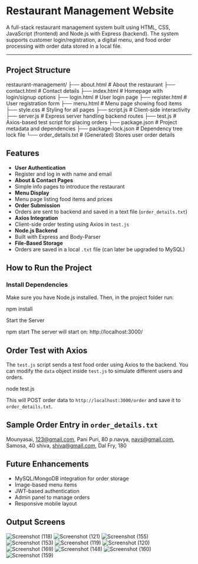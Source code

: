 
#  Restaurant Management Website

A full-stack restaurant management system built using HTML, CSS, JavaScript (frontend) and Node.js with Express (backend). The system supports customer login/registration, a digital menu, and food order processing with order data stored in a local file.

---

##  Project Structure

restaurant-management/
├── about.html # About the restaurant
├── contact.html # Contact details
├── index.html # Homepage with login/signup options
├── login.html # User login page
├── register.html # User registration form
├── menu.html # Menu page showing food items
├── style.css # Styling for all pages
├── script.js # Client-side interactivity
├── server.js # Express server handling backend routes
├── test.js # Axios-based test script for placing orders
├── package.json # Project metadata and dependencies
├── package-lock.json # Dependency tree lock file
└── order_details.txt # (Generated) Stores user order details


##  Features

-  **User Authentication**
  - Register and log in with name and email
-  **About & Contact Pages**
  - Simple info pages to introduce the restaurant
-  **Menu Display**
  - Menu page listing food items and prices
-  **Order Submission**
  - Orders are sent to backend and saved in a text file (`order_details.txt`)
-  **Axios Integration**
  - Client-side order testing using Axios in `test.js`
-  **Node.js Backend**
  - Built with Express and Body-Parser
-  **File-Based Storage**
  - Orders are saved in a local `.txt` file (can later be upgraded to MySQL)


##  How to Run the Project

###  Install Dependencies

Make sure you have Node.js installed. Then, in the project folder run:

npm install

Start the Server

npm start
The server will start on: http://localhost:3000/

##  Order Test with Axios

The `test.js` script sends a test food order using Axios to the backend. You can modify the `data` object inside `test.js` to simulate different users and orders.

node test.js


This will POST order data to `http://localhost:3000/order` and save it to `order_details.txt`.



##  Sample Order Entry in `order_details.txt`

Mounyasai, 123@gmail.com, Pani Puri, 80
p.navya, navs@gmail.com, Samosa, 40
shiva, shiva@gmail.com, Dal Fry, 180


##  Future Enhancements

*  MySQL/MongoDB integration for order storage
*  Image-based menu items
*  JWT-based authentication
*  Admin panel to manage orders
*  Responsive mobile layout

## Output Screens

![Screenshot (118)](https://github.com/user-attachments/assets/bfca89e2-8bfc-4329-b4c2-da8a77c1cdfd)
![Screenshot (121)](https://github.com/user-attachments/assets/32d562e2-f328-4942-9d0f-3a91d0bc7202)
![Screenshot (155)](https://github.com/user-attachments/assets/e3656abf-2cc5-45ec-a088-8ab4b6cb9bbe)
![Screenshot (153)](https://github.com/user-attachments/assets/14bb615d-e3f6-4e80-acdf-e32d8842ce71)
![Screenshot (119)](https://github.com/user-attachments/assets/347dff4f-428c-4b7f-973d-72e0dc6e990d)
![Screenshot (120)](https://github.com/user-attachments/assets/0e9424ad-3914-4b37-9848-654f01df58bf)
![Screenshot (169)](https://github.com/user-attachments/assets/67b85d63-a408-43d5-8ba5-647538afe0dc)
![Screenshot (148)](https://github.com/user-attachments/assets/ccd5d794-8f36-4e37-9116-d41a2937291a)
![Screenshot (160)](https://github.com/user-attachments/assets/5782e43a-4db0-464a-b76f-9fe6a6281f49)
![Screenshot (159)](https://github.com/user-attachments/assets/2d9d1173-4e17-439a-9321-cb118a6e070a)
